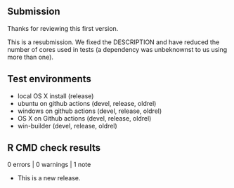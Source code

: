 ## Submission

Thanks for reviewing this first version. 

This is a resubmission. We fixed the DESCRIPTION and have reduced the number of cores used in tests (a dependency was unbeknownst to us using more than one).

## Test environments

* local OS X install (release)
* ubuntu on github actions (devel, release, oldrel)
* windows on github actions (devel, release, oldrel)
* OS X on Github actions (devel, release, oldrel)
* win-builder (devel, release, oldrel)

## R CMD check results

0 errors | 0 warnings | 1 note

* This is a new release.
